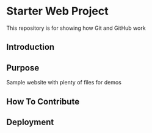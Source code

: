 # Starter Web Project

This repository is for showing how Git and GitHub work

## Introduction

## Purpose

Sample website with plenty of files for demos

## How To Contribute

## Deployment

